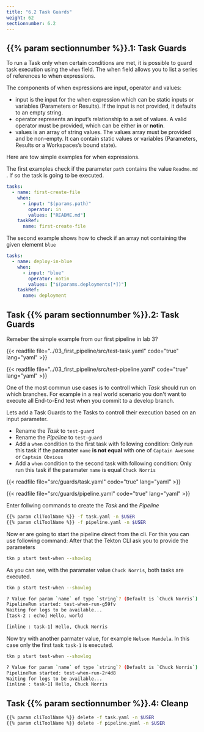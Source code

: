 ```yaml
---
title: "6.2 Task Guards"
weight: 62
sectionnumber: 6.2
---
```



## {{% param sectionnumber %}}.1: Task Guards

To run a Task only when certain conditions are met, it is possible to guard task execution using the `when` field. The when field allows you to list a series of references to when expressions.

The components of when expressions are input, operator and values:

* input is the input for the when expression which can be static inputs or variables (Parameters or Results). If the input is not provided, it defaults to an empty string.
* operator represents an input’s relationship to a set of values. A valid operator must be provided, which can be either **in** or **notin**.
* values is an array of string values. The values array must be provided and be non-empty. It can contain static values or variables (Parameters, Results or a Workspaces’s bound state).

Here are tow simple examples for when expressions.

The first examples check if the parameter `path` contains the value `Readme.md` . If so the task is going to be executed.

```yaml
tasks:
  - name: first-create-file
    when:
      - input: "$(params.path)"
        operator: in
        values: ["README.md"]
    taskRef:
      name: first-create-file
```

The second example shows how to check if an array not containing the given elememt `blue`

```yaml
tasks:
  - name: deploy-in-blue
    when:
      - input: "blue"
        operator: notin
        values: ["$(params.deployments[*])"]
    taskRef:
      name: deployment
```


## Task {{% param sectionnumber %}}.2: Task Guards

Remeber the simple example from our first pipeline in lab 3?

{{< readfile file="../03_first_pipeline/src/test-task.yaml"  code="true" lang="yaml" >}}

{{< readfile file="../03_first_pipeline/src/test-pipeline.yaml"  code="true" lang="yaml" >}}

One of the most commun use cases is to controll which *Task* should run on which branches. For example in a real world scenario you don't want to execute all End-to-End test when you commit to a develop branch.

Lets add a Task Guards to the Tasks to controll their execution based on an input parameter.

* Rename the *Task* to `test-guard`
* Rename the *Pipeline* to `test-guard`
* Add a `when` condition to the first task with following condition: Only run this task if the paramater `name` **is not equal** with one of `Captain Awesome` or  `Captain Obvious`
* Add a `when` condition to the second task with following condition: Only run this task if the paramater `name` is equal `Chuck Norris`

{{< readfile file="src/guards/task.yaml"  code="true" lang="yaml" >}}

{{< readfile file="src/guards/pipeline.yaml"  code="true" lang="yaml" >}}


Enter follwing commands to create the *Task* and the *Pipeline*

```bash
{{% param cliToolName %}} -f task.yaml -n $USER
{{% param cliToolName %}} -f pipeline.yaml -n $USER
```

Now er are going to start the pipeline direct from the cli. For this you can use following command:
After that the Tekton CLI ask you to provide the parameters

```bash
tkn p start test-when --showlog
```

As you can see, with the paramater value `Chuck Norris`, both tasks are executed.

```bash
tkn p start test-when --showlog

? Value for param `name` of type `string`? (Default is `Chuck Norris`) Chuck Norris
PipelineRun started: test-when-run-g59fv
Waiting for logs to be available...
[task-2 : echo] Hello, world

[inline : task-1] Hello, Chuck Norris
```

Now try with another parmater value, for example `Nelson Mandela`. In this case only the first task `task-1` is executed.

```bash
tkn p start test-when --showlog

? Value for param `name` of type `string`? (Default is `Chuck Norris`) Nelson Mandela
PipelineRun started: test-when-run-2r4d8
Waiting for logs to be available...
[inline : task-1] Hello, Chuck Norris
```


## Task {{% param sectionnumber %}}.4: Cleanp

```bash
{{% param cliToolName %}} delete -f task.yaml -n $USER
{{% param cliToolName %}} delete -f pipeline.yaml -n $USER
```
